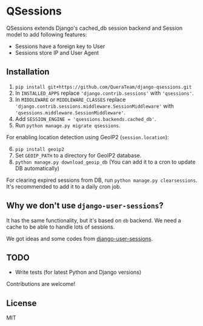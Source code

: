 # QSessions

QSessions extends Django's cached_db session backend and Session model to add following features:

- Sessions have a foreign key to User
- Sessions store IP and User Agent

## Installation

1. `pip install git+https://github.com/QueraTeam/django-qsessions.git`
2. In `INSTALLED_APPS` replace `'django.contrib.sessions'` with `'qsessions'`.
3. In `MIDDLEWARE` or `MIDDLEWARE_CLASSES` replace `'django.contrib.sessions.middleware.SessionMiddleware'` with `'qsessions.middleware.SessionMiddleware'`.
4. Add `SESSION_ENGINE = 'qsessions.backends.cached_db'`.
5. Run `python manage.py migrate qsessions`.

For enabling location detection using GeoIP2 (`session.location`):

6. `pip install geoip2`
7. Set `GEOIP_PATH` to a directory for GeoIP2 database.
8. `python manage.py download_geoip_db` (You can add it to a cron to update DB automatically)

For clearing expired sessions from DB, run `python manage.py clearsessions`. It's recommended to add it to a daily cron job.

## Why we don't use `django-user-sessions`?

It has the same functionality, but it's based on `db` backend. We need a cache
to be able to handle lots of sessions.

We got ideas and some codes from [django-user-sessions](https://github.com/Bouke/django-user-sessions).

## TODO

- Write tests (for latest Python and Django versions)

Contributions are welcome!

## License

MIT